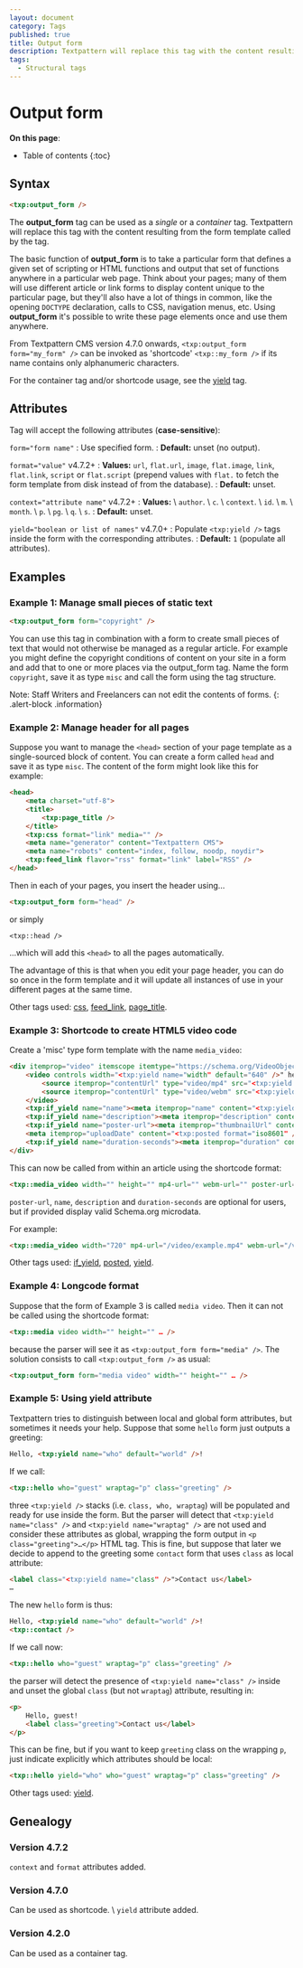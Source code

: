 ```yaml
---
layout: document
category: Tags
published: true
title: Output form
description: Textpattern will replace this tag with the content resulting from the form template called by the tag.
tags:
  - Structural tags
---
```


# Output form

**On this page**:

* Table of contents
{:toc}

## Syntax

~~~ html
<txp:output_form />
~~~

The **output_form** tag can be used as a *single* or a *container* tag. Textpattern will replace this tag with the content resulting from the form template called by the tag.

The basic function of **output_form** is to take a particular form that defines a given set of scripting or HTML functions and output that set of functions anywhere in a particular web page. Think about your pages; many of them will use different article or link forms to display content unique to the particular page, but they'll also have a lot of things in common, like the opening `DOCTYPE` declaration, calls to CSS, navigation menus, etc. Using **output_form** it's possible to write these page elements once and use them anywhere.

From Textpattern CMS version 4.7.0 onwards, `<txp:output_form form="my_form" />` can be invoked as 'shortcode' `<txp::my_form />` if its name contains only alphanumeric characters.

For the container tag and/or shortcode usage, see the [yield](yield) tag.

## Attributes

Tag will accept the following attributes (**case-sensitive**):

`form="form name"`
: Use specified form.
: **Default:** unset (no output).

`format="value"` <span class="footnote warning">v4.7.2+</span>
: **Values:** `url`, `flat.url`, `image`, `flat.image`, `link`, `flat.link`, `script` or `flat.script` (prepend values with `flat.` to fetch the form template from disk instead of from the database).
: **Default:** unset.

`context="attribute name"` <span class="footnote warning">v4.7.2+</span>
: **Values:** \\
`author`. \\
`c`. \\
`context`. \\
`id`. \\
`m`. \\
`month`. \\
`p`. \\
`pg`. \\
`q`. \\
`s`.
: **Default:** unset.

`yield="boolean or list of names"` <span class="footnote warning">v4.7.0+</span>
: Populate `<txp:yield />` tags inside the form with the corresponding attributes.
: **Default:** `1` (populate all attributes).

## Examples

### Example 1: Manage small pieces of static text

~~~ html
<txp:output_form form="copyright" />
~~~

You can use this tag in combination with a form to create small pieces of text that would not otherwise be managed as a regular article. For example you might define the copyright conditions of content on your site in a form and add that to one or more places via the output_form tag. Name the form `copyright`, save it as type `misc` and call the form using the tag structure.

Note: Staff Writers and Freelancers can not edit the contents of forms.
{: .alert-block .information}

### Example 2: Manage header for all pages

Suppose you want to manage the `<head>` section of your page template as a single-sourced block of content. You can create a form called `head` and save it as type `misc`. The content of the form might look like this for example:

~~~ html
<head>
    <meta charset="utf-8">
    <title>
        <txp:page_title />
    </title>
    <txp:css format="link" media="" />
    <meta name="generator" content="Textpattern CMS">
    <meta name="robots" content="index, follow, noodp, noydir">
    <txp:feed_link flavor="rss" format="link" label="RSS" />
</head>
~~~

Then in each of your pages, you insert the header using…

~~~ html
<txp:output_form form="head" />
~~~

or simply

~~~
<txp::head />
~~~

…which will add this `<head>` to all the pages automatically.

The advantage of this is that when you edit your page header, you can do so once in the form template and it will update all instances of use in your different pages at the same time.

Other tags used: [css](css), [feed_link](feed_link), [page_title](page_title).

### Example 3: Shortcode to create HTML5 video code

Create a 'misc' type form template with the name `media_video`:

~~~ html
<div itemprop="video" itemscope itemtype="https://schema.org/VideoObject">
    <video controls width="<txp:yield name="width" default="640" />" height="<txp:yield name="height" default="480" />"<txp:if_yield name="poster-url"> poster="<txp:yield name="poster-url" />"</txp:if_yield>>
        <source itemprop="contentUrl" type="video/mp4" src="<txp:yield name="mp4-url" />">
        <source itemprop="contentUrl" type="video/webm" src="<txp:yield name="webm-url" />">
    </video>
    <txp:if_yield name="name"><meta itemprop="name" content="<txp:yield name="name" />"></txp:if_yield>
    <txp:if_yield name="description"><meta itemprop="description" content="<txp:yield name="description" />"></txp:if_yield>
    <txp:if_yield name="poster-url"><meta itemprop="thumbnailUrl" content="<txp:yield name="poster-url" />"></txp:if_yield>
    <meta itemprop="uploadDate" content="<txp:posted format="iso8601" />">
    <txp:if_yield name="duration-seconds"><meta itemprop="duration" content="T<txp:yield name="duration-seconds" />S"></txp:if_yield>
</div>
~~~

This can now be called from within an article using the shortcode format:

~~~ html
<txp::media_video width="" height="" mp4-url="" webm-url="" poster-url="" name="" description="" duration-seconds="" />
~~~

`poster-url`, `name`, `description` and `duration-seconds` are optional for users, but if provided display valid Schema.org microdata.

For example:

~~~ html
<txp::media_video width="720" mp4-url="/video/example.mp4" webm-url="/video/example.webm" poster-url="/video/example.png" name="Cat video" description="My great video of cats." duration-seconds="20" />
~~~

Other tags used: [if_yield](if_yield), [posted](posted), [yield](yield).

### Example 4: Longcode format

Suppose that the form of Example 3 is called `media video`. Then it can not be called using the shortcode format:

~~~ html
<txp::media video width="" height="" … />
~~~

because the parser will see it as `<txp:output_form form="media" />`. The solution consists to call `<txp:output_form />` as usual:

~~~ html
<txp:output_form form="media video" width="" height="" … />
~~~

### Example 5: Using yield attribute

Textpattern tries to distinguish between local and global form attributes, but sometimes it needs your help. Suppose that some `hello` form just outputs a greeting:

~~~ html
Hello, <txp:yield name="who" default="world" />!
~~~

If we call:

~~~ html
<txp::hello who="guest" wraptag="p" class="greeting" />
~~~

three `<txp:yield />` stacks (i.e. `class, who, wraptag`) will be populated and ready for use inside the form. But the parser will detect that `<txp:yield name="class" />` and `<txp:yield name="wraptag" />` are not used and consider these attributes as global, wrapping the form output in `<p class="greeting">…</p>` HTML tag. This is fine, but suppose that later we decide to append to the greeting some `contact` form that uses `class` as local attribute:

~~~ html
<label class="<txp:yield name="class" />">Contact us</label>
…
~~~

The new `hello` form is thus:

~~~ html
Hello, <txp:yield name="who" default="world" />!
<txp::contact />
~~~

If we call now:

~~~ html
<txp::hello who="guest" wraptag="p" class="greeting" />
~~~

the parser will detect the presence of `<txp:yield name="class" />` inside and unset the global `class` (but not `wraptag`) attribute, resulting in:

~~~ html
<p>
    Hello, guest!
    <label class="greeting">Contact us</label>
</p>    
~~~

This can be fine, but if you want to keep `greeting` class on the wrapping `p`, just indicate explicitly which attributes should be local:

~~~ html
<txp::hello yield="who" who="guest" wraptag="p" class="greeting" />
~~~

Other tags used: [yield](yield).

## Genealogy

### Version 4.7.2

`context` and `format` attributes added.

### Version 4.7.0

Can be used as shortcode. \\
`yield` attribute added.

### Version 4.2.0

Can be used as a container tag.
